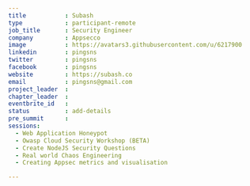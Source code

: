 ```yaml
---
title           : Subash
type            : participant-remote
job_title       : Security Engineer
company         : Appsecco
image           : https://avatars3.githubusercontent.com/u/6217900
linkedin        : pingsns
twitter         : pingsns
facebook        : pingsns
website         : https://subash.co
email           : pingsns@gmail.com
project_leader  :
chapter_leader  :
eventbrite_id   :
status          : add-details
pre_summit      : 
sessions:
  - Web Application Honeypot
  - Owasp Cloud Security Workshop (BETA)
  - Create NodeJS Security Questions
  - Real world Chaos Engineering
  - Creating Appsec metrics and visualisation

---
```


<!-- put more details about participant here -->

